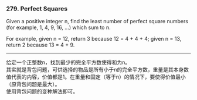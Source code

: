 ### 279. Perfect Squares

Given a positive integer n, find the least number of perfect square numbers (for example, 1, 4, 9, 16, ...) which sum to n.

For example, given n = 12, return 3 because 12 = 4 + 4 + 4; given n = 13, return 2 because 13 = 4 + 9.

* * *

给定一个正整数n，找到最少的完全平方数使得和为n。   
其实就是背包问题，可供选择的物品是所有小于n的完全平方数，重量是其本身数值代表的内容，价值都是1。在重量和固定（等于n）的情况下，要使得价值最小（原背包问题是最大）。    
使用背包问题的变种解法即可。  


